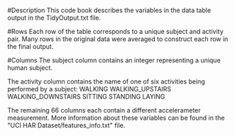 #Description
This code book describes the variables in the data table output in the TidyOutput.txt file.

#Rows
Each row of the table corresponds to a unique subject and activity pair. Many rows in the original data were averaged to construct each row in the final output.

#Columns
The subject column contains an integer representing a unique human subject.

The activity column contains the name of one of six activities being performed by a subject:
    WALKING
    WALKING_UPSTAIRS
    WALKING_DOWNSTAIRS
    SITTING
    STANDING
    LAYING

The remaining 66 columns each contain a different accelerameter measurement. More information about these variables can be found in the "UCI HAR Dataset/features_info.txt" file.
